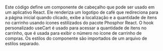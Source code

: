 Este código define um componente de cabeçalho que pode ser usado em um aplicativo React.
Ele renderiza um logotipo de café que redireciona para a página inicial quando clicado, exibe a localização e a quantidade de itens no carrinho usando ícones estilizados do pacote Phosphor React.
O hook personalizado useCart é usado para acessar a quantidade de itens no carrinho, que é usada para exibir o número no ícone de carrinho de compras.
Os estilos do componente são importados de um arquivo de estilos separado.
